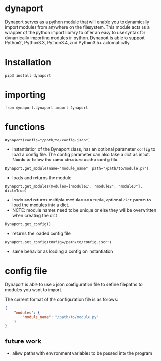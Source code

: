 # dynaport

Dynaport serves as a python module that will enable you to dynamically import modules from anywhere on the filesystem. This module acts as a wrapper of the python import library to offer an easy to use syntax for dynamically importing modules in python. Dynaport is able to support Python2, Python3.3, Python3.4, and Python3.5+ automatically.

# installation

`pip3 install dynaport`

# importing

`from dynaport.dynaport import Dynaport`

# functions

`Dynaport(config="/path/to/config.json")`

- instantiation of the Dynaport class, has an optional parameter `config` to load a config file. The config parameter can also take a dict as input. Needs to follow the same structure as the config file.

`Dynaport.get_module(name="module_name", path="/path/to/module.py")`

- loads and returns the module

`Dynaport.get_modules(modules=["module1", "module2", "module3"], dict=True)`

- loads and returns multiple modules as a tuple, optional `dict` param to load the modules into a dict.
- NOTE: module names need to be unique or else they will be overwritten when creating the dict

`Dynaport.get_config()`

- returns the loaded config file

`Dynaport.set_config(config=/path/to/config.json")`

- same behavior as loading a config on instantiation

# config file

Dynaport is able to use a json configuration file to define filepaths to modules you want to import.

The current format of the configuration file is as follows:

```json
{
    "modules": {
        "module_name": "/path/to/module.py"
    }
}
```

## future work

- allow paths with environment variables to be passed into the program
